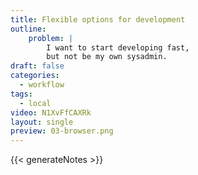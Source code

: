 ```yaml
---
title: Flexible options for development
outline:
    problem: |
        I want to start developing fast,
        but not be my own sysadmin.
draft: false
categories:
  - workflow
tags:
  - local
video: N1XvFfCAXRk
layout: single
preview: 03-browser.png
---
```


{{< generateNotes >}}
